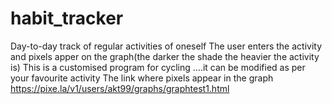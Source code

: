 # habit_tracker
Day-to-day track of regular activities of oneself
The user enters the activity and pixels apper on the graph(the darker the shade the heavier the activity is)
This is a customised program for cycling ....it can be modified as per your favourite activity
The link where pixels appear in the graph
https://pixe.la/v1/users/akt99/graphs/graphtest1.html 

